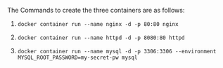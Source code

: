 
The Commands to create the three containers are as follows:


1. `docker container run --name nginx -d -p 80:80 nginx`

1. `docker container run --name httpd -d -p 8080:80 httpd`

1. `docker container run --name mysql -d -p 3306:3306 --environment MYSQL_ROOT_PASSWORD=my-secret-pw mysql`

